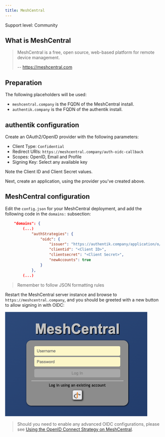 ```yaml
---
title: MeshCentral
---
```


<span class="badge badge--secondary">Support level: Community</span>

## What is MeshCentral

> MeshCentral is a free, open source, web-based platform for remote device management. 
>
> -- https://meshcentral.com

## Preparation

The following placeholders will be used:

-   `meshcentral.company` is the FQDN of the MeshCentral install.
-   `authentik.company` is the FQDN of the authentik install.

## authentik configuration

Create an OAuth2/OpenID provider with the following parameters:

-   Client Type: `Confidential`
-   Redirect URIs: `https://meshcentral.company/auth-oidc-callback`
-   Scopes: OpenID, Email and Profile
-   Signing Key: Select any available key

Note the Client ID and Client Secret values. 

Next, create an application, using the provider you've created above.

## MeshCentral configuration

Edit the `config.json` for your MeshCentral deployment, and add the following code in the `domains:` subsection:

```json
    "domains": {
        (...)
            "authStrategies": {
                "oidc": {
                    "issuer": "https://authentik.company/application/o/meshcentral/",
                    "clientid": "<Client ID>",
                    "clientsecret": "<Client Secret>",
                    "newAccounts": true
                }
            },
        (...)
```

> Remember to follow JSON formatting rules

Restart the MeshCentral server instance and browse to `https://meshcentral.company`, and you should be greeted with a new button to allow signing in with OIDC:

![MeshCentral sign-in page with OIDC enabled](meshcentral.png)

>Should you need to enable any advanced OIDC configurations, please see [Using the OpenID Connect Strategy on MeshCentral](https://ylianst.github.io/MeshCentral/meshcentral/openidConnectStrategy/).
